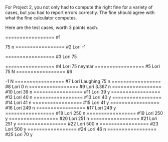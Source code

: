 For Project 2, you not only had to compute the right fine for a variety of cases, but you had to report errors correctly. The fine should agree with what the fine calculator computes.

Here are the test cases, worth 3 points each.

================= #1

75
n
================= #2
Lori
-1

================= #3
Lori
75

================= #4
Lori
75
neymar
================= #5
Lori
75
N
================= #6

-1
N
================= #7
Lori Laughing
75
n
================= #8
Lori
0
n
================= #9
Lori
3.367
n
================= #10
Lori
39
n
================= #11
Lori
39
y
================= #12
Lori
40
n
================= #13
Lori
40
y
================= #14
Lori
41
n
================= #15
Lori
41
y
================= #16
Lori
249
n
================= #17
Lori
249
y
================= #18
Lori
250
n
================= #19
Lori
250
y
================= #20
Lori
251
n
================= #21
Lori
251
y
================= #22
Lori
500
n
================= #23
Lori
500
y
================= #24
Lori
46
n
================= #25
Lori
70
y
